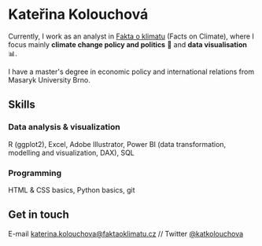 # Kateřina Kolouchová

Currently, I work as an analyst in [Fakta o klimatu](www.faktaoklimatu.cz) (Facts on Climate), where I focus mainly **climate change policy and politics** 🌱 and **data visualisation** 📊.

I have a master's degree in economic policy and international relations from Masaryk University Brno.

## Skills

### Data analysis & visualization

R (ggplot2), Excel, Adobe Illustrator, Power BI (data transformation, modelling and visualization, DAX), SQL

### Programming

HTML & CSS basics, Python basics, git

## Get in touch

E-mail [katerina.kolouchova@faktaoklimatu.cz](katerina.kolouchova@faktaoklimatu.cz) // Twitter [@katkolouchova](https://twitter.com/katkolouchova)
